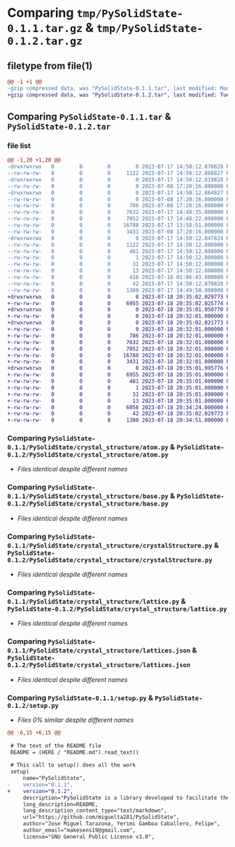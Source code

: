 # Comparing `tmp/PySolidState-0.1.1.tar.gz` & `tmp/PySolidState-0.1.2.tar.gz`

## filetype from file(1)

```diff
@@ -1 +1 @@
-gzip compressed data, was "PySolidState-0.1.1.tar", last modified: Mon Jul 17 14:50:12 2023, max compression
+gzip compressed data, was "PySolidState-0.1.2.tar", last modified: Tue Jul 18 20:35:02 2023, max compression
```

## Comparing `PySolidState-0.1.1.tar` & `PySolidState-0.1.2.tar`

### file list

```diff
@@ -1,20 +1,20 @@
-drwxrwxrwx   0        0        0        0 2023-07-17 14:50:12.870828 PySolidState-0.1.1/
--rw-rw-rw-   0        0        0     1122 2023-07-17 14:50:12.868827 PySolidState-0.1.1/PKG-INFO
-drwxrwxrwx   0        0        0        0 2023-07-17 14:50:12.819828 PySolidState-0.1.1/PySolidState/
--rw-rw-rw-   0        0        0        0 2023-07-08 17:20:16.000000 PySolidState-0.1.1/PySolidState/__init__.py
-drwxrwxrwx   0        0        0        0 2023-07-17 14:50:12.864827 PySolidState-0.1.1/PySolidState/crystal_structure/
--rw-rw-rw-   0        0        0        0 2023-07-08 17:20:16.000000 PySolidState-0.1.1/PySolidState/crystal_structure/__init__.py
--rw-rw-rw-   0        0        0      786 2023-07-08 17:20:16.000000 PySolidState-0.1.1/PySolidState/crystal_structure/atom.py
--rw-rw-rw-   0        0        0     7632 2023-07-17 14:48:35.000000 PySolidState-0.1.1/PySolidState/crystal_structure/base.py
--rw-rw-rw-   0        0        0     7052 2023-07-17 14:48:22.000000 PySolidState-0.1.1/PySolidState/crystal_structure/crystalStructure.py
--rw-rw-rw-   0        0        0    16788 2023-07-17 13:58:51.000000 PySolidState-0.1.1/PySolidState/crystal_structure/lattice.py
--rw-rw-rw-   0        0        0     3431 2023-07-08 17:20:16.000000 PySolidState-0.1.1/PySolidState/crystal_structure/lattices.json
-drwxrwxrwx   0        0        0        0 2023-07-17 14:50:12.847824 PySolidState-0.1.1/PySolidState.egg-info/
--rw-rw-rw-   0        0        0     1122 2023-07-17 14:50:12.000000 PySolidState-0.1.1/PySolidState.egg-info/PKG-INFO
--rw-rw-rw-   0        0        0      481 2023-07-17 14:50:12.000000 PySolidState-0.1.1/PySolidState.egg-info/SOURCES.txt
--rw-rw-rw-   0        0        0        1 2023-07-17 14:50:12.000000 PySolidState-0.1.1/PySolidState.egg-info/dependency_links.txt
--rw-rw-rw-   0        0        0       31 2023-07-17 14:50:12.000000 PySolidState-0.1.1/PySolidState.egg-info/requires.txt
--rw-rw-rw-   0        0        0       13 2023-07-17 14:50:12.000000 PySolidState-0.1.1/PySolidState.egg-info/top_level.txt
--rw-rw-rw-   0        0        0      416 2023-07-16 01:06:43.000000 PySolidState-0.1.1/README.md
--rw-rw-rw-   0        0        0       42 2023-07-17 14:50:12.870828 PySolidState-0.1.1/setup.cfg
--rw-rw-rw-   0        0        0     1380 2023-07-17 14:49:50.000000 PySolidState-0.1.1/setup.py
+drwxrwxrwx   0        0        0        0 2023-07-18 20:35:02.029773 PySolidState-0.1.2/
+-rw-rw-rw-   0        0        0     6955 2023-07-18 20:35:02.025774 PySolidState-0.1.2/PKG-INFO
+drwxrwxrwx   0        0        0        0 2023-07-18 20:35:01.950770 PySolidState-0.1.2/PySolidState/
+-rw-rw-rw-   0        0        0        0 2023-07-18 20:32:01.000000 PySolidState-0.1.2/PySolidState/__init__.py
+drwxrwxrwx   0        0        0        0 2023-07-18 20:35:02.021773 PySolidState-0.1.2/PySolidState/crystal_structure/
+-rw-rw-rw-   0        0        0        0 2023-07-18 20:32:01.000000 PySolidState-0.1.2/PySolidState/crystal_structure/__init__.py
+-rw-rw-rw-   0        0        0      786 2023-07-18 20:32:01.000000 PySolidState-0.1.2/PySolidState/crystal_structure/atom.py
+-rw-rw-rw-   0        0        0     7632 2023-07-18 20:32:01.000000 PySolidState-0.1.2/PySolidState/crystal_structure/base.py
+-rw-rw-rw-   0        0        0     7052 2023-07-18 20:32:01.000000 PySolidState-0.1.2/PySolidState/crystal_structure/crystalStructure.py
+-rw-rw-rw-   0        0        0    16788 2023-07-18 20:32:01.000000 PySolidState-0.1.2/PySolidState/crystal_structure/lattice.py
+-rw-rw-rw-   0        0        0     3431 2023-07-18 20:32:01.000000 PySolidState-0.1.2/PySolidState/crystal_structure/lattices.json
+drwxrwxrwx   0        0        0        0 2023-07-18 20:35:01.995776 PySolidState-0.1.2/PySolidState.egg-info/
+-rw-rw-rw-   0        0        0     6955 2023-07-18 20:35:01.000000 PySolidState-0.1.2/PySolidState.egg-info/PKG-INFO
+-rw-rw-rw-   0        0        0      481 2023-07-18 20:35:01.000000 PySolidState-0.1.2/PySolidState.egg-info/SOURCES.txt
+-rw-rw-rw-   0        0        0        1 2023-07-18 20:35:01.000000 PySolidState-0.1.2/PySolidState.egg-info/dependency_links.txt
+-rw-rw-rw-   0        0        0       31 2023-07-18 20:35:01.000000 PySolidState-0.1.2/PySolidState.egg-info/requires.txt
+-rw-rw-rw-   0        0        0       13 2023-07-18 20:35:01.000000 PySolidState-0.1.2/PySolidState.egg-info/top_level.txt
+-rw-rw-rw-   0        0        0     6056 2023-07-18 20:34:24.000000 PySolidState-0.1.2/README.md
+-rw-rw-rw-   0        0        0       42 2023-07-18 20:35:02.029773 PySolidState-0.1.2/setup.cfg
+-rw-rw-rw-   0        0        0     1380 2023-07-18 20:34:51.000000 PySolidState-0.1.2/setup.py
```

### Comparing `PySolidState-0.1.1/PySolidState/crystal_structure/atom.py` & `PySolidState-0.1.2/PySolidState/crystal_structure/atom.py`

 * *Files identical despite different names*

### Comparing `PySolidState-0.1.1/PySolidState/crystal_structure/base.py` & `PySolidState-0.1.2/PySolidState/crystal_structure/base.py`

 * *Files identical despite different names*

### Comparing `PySolidState-0.1.1/PySolidState/crystal_structure/crystalStructure.py` & `PySolidState-0.1.2/PySolidState/crystal_structure/crystalStructure.py`

 * *Files identical despite different names*

### Comparing `PySolidState-0.1.1/PySolidState/crystal_structure/lattice.py` & `PySolidState-0.1.2/PySolidState/crystal_structure/lattice.py`

 * *Files identical despite different names*

### Comparing `PySolidState-0.1.1/PySolidState/crystal_structure/lattices.json` & `PySolidState-0.1.2/PySolidState/crystal_structure/lattices.json`

 * *Files identical despite different names*

### Comparing `PySolidState-0.1.1/setup.py` & `PySolidState-0.1.2/setup.py`

 * *Files 0% similar despite different names*

```diff
@@ -6,15 +6,15 @@
 
 # The text of the README file
 README = (HERE / "README.md").read_text()
 
 # This call to setup() does all the work
 setup(
     name="PySolidState",
-    version="0.1.1",
+    version="0.1.2",
     description="PySolidState is a library developed to facilitate the study of solid-state materials, ranging from crystal structures to tight-binding models. It provides a set of tools and functionalities that enable researchers and students to analyze and simulate various aspects of the solid-state physics.",
     long_description=README,
     long_description_content_type="text/markdown",
     url="https://github.com/miguelta281/PySolidState",
     author="Jose Miguel Tarazona, Yerimi Gamboa Caballero, Felipe",
     author_email="makesens19@gmail.com",
     license="GNU General Public License v3.0",
```

